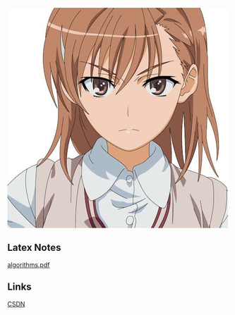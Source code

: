 
![paojie](_assets/images/paojie.jpg ':class=center :size=250x250')
## Latex Notes
[algorithms.pdf](files/algorithms.pdf)

## Links
[CSDN](https://blog.csdn.net/dujcel)